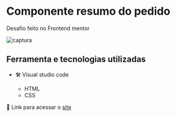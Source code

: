 # Componente resumo do pedido

Desafio feito no Frontend mentor

![captura](https://github.com/JoaoVitor2004/componente-resumo-do-pedido/assets/143558833/5b219d77-4f20-46e0-9ac3-ecb2b97bf0c1)

## Ferramenta e tecnologias utilizadas 

- 🛠 Visual studio code
  
  - HTML
  - CSS
 
<p>🔗 Link para acessar o <a href="https://joaovitor2004.github.io/componente-resumo-do-pedido/">site</a></p> 
